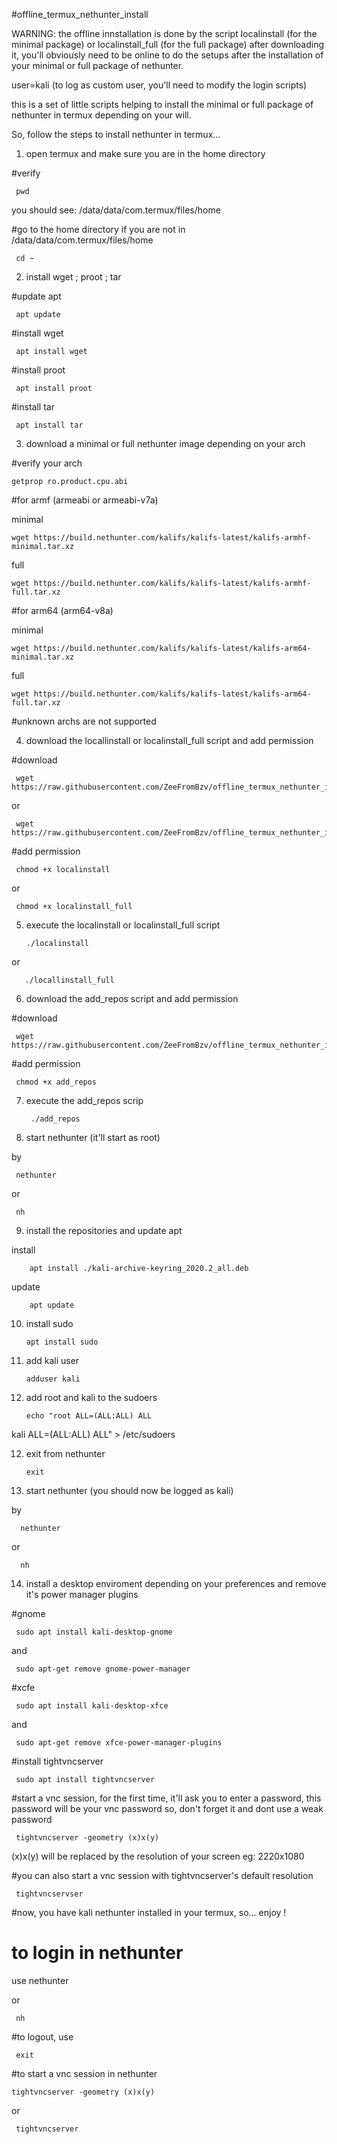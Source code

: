 #offline_termux_nethunter_install

WARNING: the offline innstallation is done by the script localinstall (for the minimal package) or localinstall_full (for the full package) after downloading it, you'll obviously need to be online to do the setups after the installation of your minimal or full package of nethunter.


user=kali (to log as custom user, you'll need to modify the login scripts)

this is a set of little scripts helping to install the minimal or full package of nethunter in termux
depending on your will.

So, follow the steps to install nethunter in termux...

1) open termux and make sure you are in the home directory

  #verify

     pwd

you should see: /data/data/com.termux/files/home

  #go to the home directory if you are not in /data/data/com.termux/files/home

     cd ~

2) install wget ; proot ; tar

#update apt

     apt update

#install wget

     apt install wget 

#install proot 

     apt install proot 

#install tar

     apt install tar


3) download a minimal or full nethunter image depending on your arch

#verify your arch

    getprop ro.product.cpu.abi

#for armf (armeabi or armeabi-v7a)

minimal

    wget https://build.nethunter.com/kalifs/kalifs-latest/kalifs-armhf-minimal.tar.xz

full

    wget https://build.nethunter.com/kalifs/kalifs-latest/kalifs-armhf-full.tar.xz

#for arm64 (arm64-v8a)

minimal

    wget https://build.nethunter.com/kalifs/kalifs-latest/kalifs-arm64-minimal.tar.xz

full

    wget https://build.nethunter.com/kalifs/kalifs-latest/kalifs-arm64-full.tar.xz

#unknown archs are not supported

4) download the locallinstall or localinstall_full script and add permission

  #download

     wget https://raw.githubusercontent.com/ZeeFromBzv/offline_termux_nethunter_install/main/localinstall

or
    
     wget https://raw.githubusercontent.com/ZeeFromBzv/offline_termux_nethunter_install/main/localinstall_full
  
  #add permission

     chmod +x localinstall

or

     chmod +x localinstall_full

5) execute the localinstall or localinstall_full script

       ./localinstall

or

       ./locallinstall_full

6) download the add_repos script and add permission

  #download

     wget https://raw.githubusercontent.com/ZeeFromBzv/offline_termux_nethunter_install/main/add_repos

  #add permission

     chmod +x add_repos

7) execute the add_repos scrip

        ./add_repos

8) start nethunter (it'll start as root)

by

     nethunter

or

     nh

9) install the repositories and update apt

install

        apt install ./kali-archive-keyring_2020.2_all.deb

update

        apt update

10) install sudo

        apt install sudo

11) add kali user

        adduser kali

11) add root and kali to the sudoers

        echo "root ALL=(ALL:ALL) ALL 
kali ALL=(ALL:ALL) ALL" > /etc/sudoers

12) exit from nethunter

        exit

13) start nethunter (you should now be logged as kali)

by        

      nethunter

or

      nh

14) install a desktop enviroment depending on your preferences and remove it's power manager plugins

#gnome

     sudo apt install kali-desktop-gnome

and

     sudo apt-get remove gnome-power-manager

#xcfe

     sudo apt install kali-desktop-xfce

and

     sudo apt-get remove xfce-power-manager-plugins

#install tightvncserver

     sudo apt install tightvncserver

#start a vnc session, for the first time, it'll ask you to enter a password, this password will be your vnc password so, don't forget it and dont use a weak password

     tightvncserver -geometry (x)x(y)

(x)x(y) will be replaced by the resolution of your screen eg: 2220x1080

#you can also start a vnc session with tightvncserver's default resolution

     tightvncservser

#now, you have kali nethunter installed in your termux, so... enjoy !

# to login in nethunter

use
     nethunter

or

     nh

#to logout, use
     
     exit

#to start a vnc session in nethunter

    tightvncserver -geometry (x)x(y)

or

     tightvncserver
